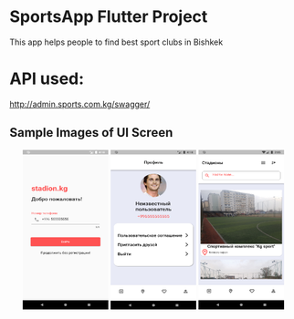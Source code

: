 # SportsApp Flutter Project

This app helps people to find best sport clubs in Bishkek

# API used:
http://admin.sports.com.kg/swagger/

## Sample Images of UI Screen
<p float="left" align="middle">
<img src="sampleimages/198666170-509b7d7e-4ce2-4fe1-bb55-8539354d612e.png" width="150" height="280">
<img src="sampleimages/198666185-7e980806-773a-4e13-82ea-f4941daa202f.png" width="150" height="280">
<img src="sampleimages/199027087-44152b6c-a59b-40c3-a172-d58aa87fd00c.png" width="150" height="280">
</p>
